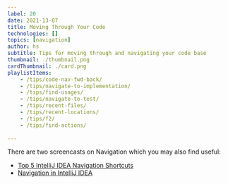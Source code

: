 ```yaml
---
label: 20
date: 2021-13-07
title: Moving Through Your Code
technologies: []
topics: [navigation]
author: hs
subtitle: Tips for moving through and navigating your code base 
thumbnail: ./thumbnail.png
cardThumbnail: ./card.png
playlistItems:
    - /tips/code-nav-fwd-back/
    - /tips/navigate-to-implementation/
    - /tips/find-usages/
    - /tips/navigate-to-test/
    - /tips/recent-files/
    - /tips/recent-locations/
    - /tips/f2/
    - /tips/find-actions/
    
---
```


There are two screencasts on Navigation which you may also find useful:
- [Top 5 IntelliJ IDEA Navigation Shortcuts](https://youtu.be/crnEBqbBWuo)
- [Navigation in IntelliJ IDEA](https://youtu.be/1UHsJyCq1SU)